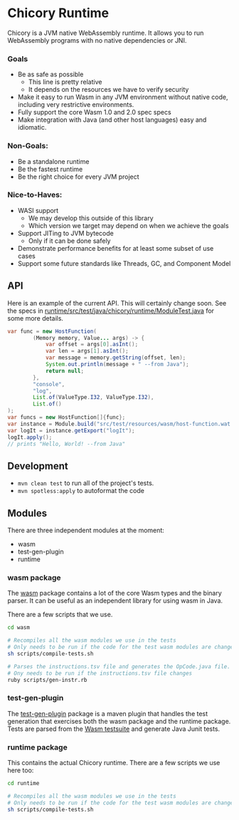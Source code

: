 # Chicory Runtime

Chicory is a JVM native WebAssembly runtime.
It allows you to run WebAssembly programs with no native dependencies or JNI.

### Goals

* Be as safe as possible
  * This line is pretty relative
  * It depends on the resources we have to verify security
* Make it easy to run Wasm in any JVM environment without native code, including very restrictive environments.
* Fully support the core Wasm 1.0 and 2.0 spec specs
* Make integration with Java (and other host languages) easy and idiomatic.

### Non-Goals:

* Be a standalone runtime
* Be the fastest runtime
* Be the right choice for every JVM project

### Nice-to-Haves:

* WASI support
    * We may develop this outside of this library
    * Which version we target may depend on when we achieve the goals
* Support JITing to JVM bytecode
    * Only if it can be done safely
* Demonstrate performance benefits for at least some subset of use cases
* Support some future standards like Threads, GC, and Component Model


## API

Here is an example of the current API. This will certainly change soon.
See the specs in [runtime/src/test/java/chicory/runtime/ModuleTest.java](runtime/src/test/java/chicory/runtime/ModuleTest.java)
for some more details.

```java
var func = new HostFunction(
        (Memory memory, Value... args) -> {
            var offset = args[0].asInt();
            var len = args[1].asInt();
            var message = memory.getString(offset, len);
            System.out.println(message + " --from Java");
            return null;
        },
        "console",
        "log",
        List.of(ValueType.I32, ValueType.I32),
        List.of()
);
var funcs = new HostFunction[]{func};
var instance = Module.build("src/test/resources/wasm/host-function.wat.wasm").instantiate(funcs);
var logIt = instance.getExport("logIt");
logIt.apply();
// prints "Hello, World! --from Java"
```

## Development

* `mvn clean test` to run all of the project's tests.
* `mvn spotless:apply` to autoformat the code

## Modules

There are three independent modules at the moment:

* wasm
* test-gen-plugin
* runtime

### wasm package

The [wasm](wasm/) package contains a lot of the core Wasm types and the binary parser.
It can be useful as an independent library for using wasm in Java.

There are a few scripts that we use.

```bash
cd wasm

# Recompiles all the wasm modules we use in the tests
# Only needs to be run if the code for the test wasm modules are changes
sh scripts/compile-tests.sh

# Parses the instructions.tsv file and generates the OpCode.java file.
# Ony needs to be run if the instructions.tsv file changes
ruby scripts/gen-instr.rb
```

### test-gen-plugin

The [test-gen-plugin](test-gen-plugin/) package is a maven plugin that handles the test generation that exercises both the wasm package and the runtime package. Tests are parsed from the [Wasm testsuite](https://github.com/WebAssembly/testsuite) and generate Java Junit tests.

### runtime package

This contains the actual Chicory runtime. There are a few scripts we use here too:

```bash
cd runtime

# Recompiles all the wasm modules we use in the tests
# Only needs to be run if the code for the test wasm modules are changes
sh scripts/compile-tests.sh
```
